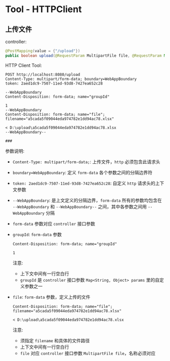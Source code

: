 # Tool - HTTPClient

## 上传文件

controller:

```java
@PostMapping(value = {"/upload"})
public boolean upload(@RequestParam MultipartFile file, @RequestParam Map<String, Object> params)
```

HTTP Client Tool:

```
POST http://localhost:8080/upload
Content-Type: multipart/form-data; boundary=WebAppBoundary
token: 2aed1dc9-7507-11ed-93d8-7427ea652c28

--WebAppBoundary
Content-Disposition: form-data; name="groupId"

1
--WebAppBoundary
Content-Disposition: form-data; name="file"; filename="a5cada5f09044eda974782e1dd94ac78.xlsx"

< D:\upload\a5cada5f09044eda974782e1dd94ac78.xlsx
--WebAppBoundary--

###
```

参数说明:

- ```Content-Type: multipart/form-data;```: 上传文件，```http``` 必须包含此请求头
- ```boundary=WebAppBoundary```: 定义 ```form-data``` 各个参数之间的分隔边界符
- ```token: 2aed1dc9-7507-11ed-93d8-7427ea652c28```: 自定义 ```http``` 请求头的上下文参数
- ```--WebAppBoundary```: 是上文定义的分隔边界，```form-data``` 所有的参数均包含在 ```--WebAppBoundary``` 和 ```--WebAppBoundary--``` 之间，其中各参数之间用 ```--WebAppBoundary``` 分隔
- ```form-data``` 参数对应 ```controller``` 接口参数
- ```groupId```: ```form-data``` 参数
   
   ```
   Content-Disposition: form-data; name="groupId"
   
   1
   ```
   
   注意:

   - 上下文中间有一行空白行
   - ```groupId``` 是 ```controller``` 接口参数 ```Map<String, Object> params``` 里的自定义参数之一

- ```file```: ```form-data``` 参数，定义上传的文件
   
   ```
   Content-Disposition: form-data; name="file"; filename="a5cada5f09044eda974782e1dd94ac78.xlsx"
   
   < D:\upload\a5cada5f09044eda974782e1dd94ac78.xlsx
   ```
   
   注意:

   - 须指定 ```filename``` 和具体的文件路径
   - 上下文中间有一行空白行
   - ```file``` 对应 ```controller``` 接口参数 ```MultipartFile file```，名称必须对应
